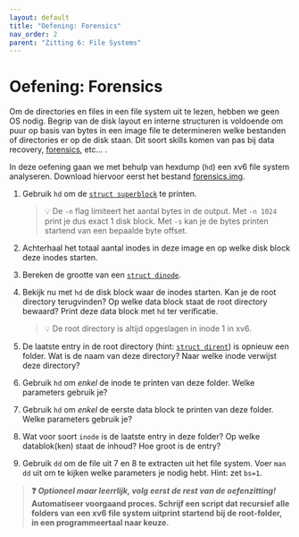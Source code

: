 ```yaml
---
layout: default
title: "Oefening: Forensics"
nav_order: 2
parent: "Zitting 6: File Systems"
---
```


# Oefening: Forensics

Om de directories en files in een file system uit te lezen, hebben we geen OS nodig.
Begrip van de disk layout en interne structuren is voldoende om puur op basis van bytes in een image file te determineren welke bestanden of directories er op de disk staan.
Dit soort skills komen van pas bij data recovery, [forensics](https://en.wikipedia.org/wiki/Computer_forensics), etc... .

In deze oefening gaan we met behulp van hexdump (`hd`) een xv6 file system analyseren.
Download hiervoor eerst het bestand [forensics.img](../../../files/forensics.img).

1. Gebruik `hd` om de [`struct superblock`][superblock] te printen.

   >:bulb: De `-n` flag limiteert het aantal bytes in de output.
   Met `-n 1024` print je dus exact 1 disk block.
   Met `-s` kan je de bytes printen startend van een bepaalde byte offset.

2. Achterhaal het totaal aantal inodes in deze image en op welke disk block deze inodes starten.

3. Bereken de grootte van een [`struct dinode`][dinode].
   
4. Bekijk nu met `hd` de disk block waar de inodes starten. Kan je de root directory terugvinden? Op welke data block staat de root directory bewaard? Print deze data block met `hd` ter verificatie.

   > :bulb: De root directory is altijd opgeslagen in inode 1 in xv6.

5. De laatste entry in de root directory (hint: [`struct dirent`][dirent]) is opnieuw een folder.
   Wat is de naam van deze directory?
   Naar welke inode verwijst deze directory?
   
6. Gebruik `hd` om *enkel* de inode te printen van deze folder. Welke parameters gebruik je?

7. Gebruik `hd` om *enkel* de eerste data block te printen van deze folder. Welke parameters gebruik je?

8. Wat voor soort `inode` is de laatste entry in deze folder? Op welke datablok(ken) staat de inhoud? Hoe groot is de entry?

9. Gebruik `dd` om de file uit 7 en 8 te extracten uit het file system. Voer `man dd` uit om te kijken welke parameters je nodig  hebt. Hint: zet `bs=1`.

> **:question: *Optioneel maar leerrlijk, volg eerst de rest van de oefenzitting!* Automatiseer voorgaand proces. Schrijf een script dat recursief alle folders van een xv6 file system uitprint startend bij de root-folder, in een programmeertaal naar keuze.**

[block_size]:https://github.com/besturingssystemen/xv6-riscv/blob/02ca399d0590a57d9ba05fcf556546141a5e2a09/kernel/fs.h#L11
[superblock]:https://github.com/besturingssystemen/xv6-riscv/blob/02ca399d0590a57d9ba05fcf556546141a5e2a09/kernel/fs.h#L19
[bget]:https://github.com/besturingssystemen/xv6-riscv/blob/028af2764622d489583cd88935cd1d2a7fbe8248/kernel/bio.c#L55
[bread]:https://github.com/besturingssystemen/xv6-riscv/blob/028af2764622d489583cd88935cd1d2a7fbe8248/kernel/bio.c#L91
[bwrite]:https://github.com/besturingssystemen/xv6-riscv/blob/028af2764622d489583cd88935cd1d2a7fbe8248/kernel/bio.c#L105
[begin_op]:https://github.com/besturingssystemen/xv6-riscv/blob/2501560cd691fcdb9c310dccc14ac4e7486c99d9/kernel/log.c#L124
[end_op]:https://github.com/besturingssystemen/xv6-riscv/blob/2501560cd691fcdb9c310dccc14ac4e7486c99d9/kernel/log.c#L143
[log_write]:https://github.com/besturingssystemen/xv6-riscv/blob/2501560cd691fcdb9c310dccc14ac4e7486c99d9/kernel/log.c#L204
[write_log]:https://github.com/besturingssystemen/xv6-riscv/blob/2501560cd691fcdb9c310dccc14ac4e7486c99d9/kernel/log.c#L176
[kalloc]: https://github.com/besturingssystemen/xv6-riscv/blob/85bfd9e71f6d0dc951ebd602e868880dedbe1688/kernel/kalloc.c#L65
[kfree]: https://github.com/besturingssystemen/xv6-riscv/blob/85bfd9e71f6d0dc951ebd602e868880dedbe1688/kernel/kalloc.c#L42
[balloc]: https://github.com/besturingssystemen/xv6-riscv/blob/675060882480c21915629750a5a504d9da445ba3/kernel/fs.c#L63
[bfree]: https://github.com/besturingssystemen/xv6-riscv/blob/675060882480c21915629750a5a504d9da445ba3/kernel/fs.c#L89
[dinode]:https://github.com/besturingssystemen/xv6-riscv/blob/02ca399d0590a57d9ba05fcf556546141a5e2a09/kernel/fs.h#L36
[inode]:https://github.com/besturingssystemen/xv6-riscv/blob/2b5934300a404514ee8bb2f91731cd7ec17ea61c/kernel/file.h#L23

[ialloc]: https://github.com/besturingssystemen/xv6-riscv/blob/675060882480c21915629750a5a504d9da445ba3/kernel/fs.c#L192
[iput]: https://github.com/besturingssystemen/xv6-riscv/blob/675060882480c21915629750a5a504d9da445ba3/kernel/fs.c#L325
[iget]: https://github.com/besturingssystemen/xv6-riscv/blob/675060882480c21915629750a5a504d9da445ba3/kernel/fs.c#L239
[ilock]: https://github.com/besturingssystemen/xv6-riscv/blob/675060882480c21915629750a5a504d9da445ba3/kernel/fs.c#L286

[itrunc]: https://github.com/besturingssystemen/xv6-riscv/blob/675060882480c21915629750a5a504d9da445ba3/kernel/fs.c#L407
[stati]: https://github.com/besturingssystemen/xv6-riscv/blob/675060882480c21915629750a5a504d9da445ba3/kernel/fs.c#L439
[readi]: https://github.com/besturingssystemen/xv6-riscv/blob/675060882480c21915629750a5a504d9da445ba3/kernel/fs.c#L451
[writei]: https://github.com/besturingssystemen/xv6-riscv/blob/675060882480c21915629750a5a504d9da445ba3/kernel/fs.c#L479

[dirent]: https://github.com/besturingssystemen/xv6-riscv/blob/02ca399d0590a57d9ba05fcf556546141a5e2a09/kernel/fs.h#L61
[dirlookup]: https://github.com/besturingssystemen/xv6-riscv/blob/675060882480c21915629750a5a504d9da445ba3/kernel/fs.c#L526
[dirlink]: https://github.com/besturingssystemen/xv6-riscv/blob/675060882480c21915629750a5a504d9da445ba3/kernel/fs.c#L554
[namex]: https://github.com/besturingssystemen/xv6-riscv/blob/675060882480c21915629750a5a504d9da445ba3/kernel/fs.c#L623

[stat]: https://github.com/besturingssystemen/xv6-riscv/blob/2b5934300a404514ee8bb2f91731cd7ec17ea61c/kernel/stat.h#L6

[console]:https://github.com/besturingssystemen/xv6-riscv/blob/2b5934300a404514ee8bb2f91731cd7ec17ea61c/kernel/file.h#L47

[xv6 repo]: https://github.com/besturingssystemen/xv6-riscv

